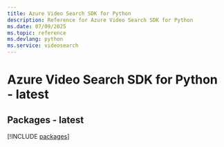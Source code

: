 ```yaml
---
title: Azure Video Search SDK for Python
description: Reference for Azure Video Search SDK for Python
ms.date: 07/09/2025
ms.topic: reference
ms.devlang: python
ms.service: videosearch
---
```

# Azure Video Search SDK for Python - latest
## Packages - latest
[!INCLUDE [packages](video-search-index.md)]